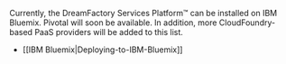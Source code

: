 Currently, the DreamFactory Services Platform&trade; can be installed on IBM Bluemix. Pivotal will soon be available. In addition, more CloudFoundry-based PaaS providers will be added to this list.

* [[IBM Bluemix|Deploying-to-IBM-Bluemix]]


